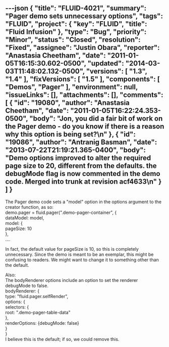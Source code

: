 ---json
{
  "title": "FLUID-4021",
  "summary": "Pager demo sets unnecessary options",
  "tags": "FLUID",
  "project": {
    "key": "FLUID",
    "title": "Fluid Infusion"
  },
  "type": "Bug",
  "priority": "Minor",
  "status": "Closed",
  "resolution": "Fixed",
  "assignee": "Justin Obara",
  "reporter": "Anastasia Cheetham",
  "date": "2011-01-05T16:15:30.602-0500",
  "updated": "2014-03-03T11:48:02.132-0500",
  "versions": [
    "1.3",
    "1.4"
  ],
  "fixVersions": [
    "1.5"
  ],
  "components": [
    "Demos",
    "Pager"
  ],
  "environment": null,
  "issueLinks": [],
  "attachments": [],
  "comments": [
    {
      "id": "19080",
      "author": "Anastasia Cheetham",
      "date": "2011-01-05T16:22:24.353-0500",
      "body": "Jon, you did a fair bit of work on the Pager demo - do you know if there is a reason why this option is being set?\n"
    },
    {
      "id": "19086",
      "author": "Antranig Basman",
      "date": "2013-07-22T21:19:21.365-0400",
      "body": "Demo options improved to alter the required page size to 20, different from the defaults. the debugMode flag is now commented in the demo code. Merged into trunk at revision acf4633\n"
    }
  ]
}
---
The Pager demo code sets a "model" option in the options argument to the creator function, as so:\
demo.pager = fluid.pager(".demo-pager-container", {\
dataModel: model,\
model: {\
pageSize: 10\
},\
....

In fact, the default value for pageSize is 10, so this is completely unnecessary. Since the demo is meant to be an exemplar, this might be confusing to readers. We might want to change it to something other than the default.

Also:\
The bodyRenderer options include an option to set the renderer debugMode to false.\
bodyRenderer: {\
type: "fluid.pager.selfRender",\
options: {\
selectors: {\
root: ".demo-pager-table-data"\
},\
renderOptions: {debugMode: false}\
}\
}\
I believe this is the default; if so, we could remove this.

        